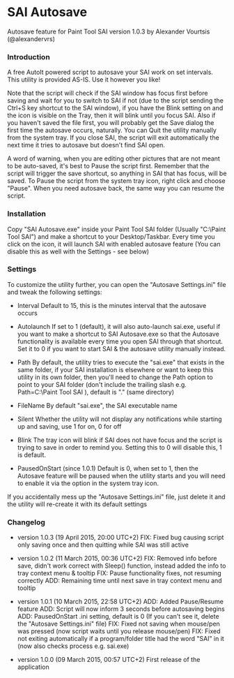 # SAI Autosave

Autosave feature for Paint Tool SAI
version 1.0.3 by Alexander Vourtsis (@alexandervrs)


### Introduction
A free AutoIt powered script to autosave your SAI work on set intervals. This utility is provided AS-IS. Use it however you like!

Note that the script will check if the SAI window has focus first before saving and wait for you to switch to SAI if not (due to the script sending the Ctrl+S key shortcut to the SAI window), if you have the Blink setting on and the icon is visible on the Tray, then it will blink until you focus SAI. Also if you haven't saved the file first, you will probably get the Save dialog the first time the autosave occurs, naturally. You can Quit the utility manually from the system tray. If you close SAI, the script will exit automatically the next time it tries to autosave but doesn't find SAI open.

A word of warning, when you are editing other pictures that are not meant to be auto-saved, it's best to Pause the script first. Remember that the script will trigger the save shortcut, so anything in SAI that has focus, will be saved. To Pause the script from the system tray icon, right click and choose "Pause". When you need autosave back, the same way you can resume the script.

### Installation
Copy "SAI Autosave.exe" inside your Paint Tool SAI folder (Usually "C:\Paint Tool SAI") and make a shortcut to your Desktop/Taskbar. Every time you click on the icon, it will launch SAI with enabled autosave feature (You can disable this as well with the Settings - see below)


### Settings
To customize the utility further, you can open the "Autosave Settings.ini" file and tweak the following settings:

* Interval
Default to 15, this is the minutes interval that the autosave occurs

* Autolaunch
If set to 1 (default), it will also auto-launch sai.exe, useful if you want to make a shortcut to SAI Autosave.exe so that the Autosave functionality is available every time you open SAI through that shortcut.
Set it to 0 if you want to start SAI & the autosave utility manually instead.

* Path
By default, the utility tries to execute the "sai.exe" that exists in the same folder, if your SAI installation is elsewhere or want to keep this utility in its own folder, then you'll need to change the Path option to point to your SAI folder (don't include the trailing slash e.g. Path=C:\Paint Tool SAI ), default is "." (same directory)

* FileName
By default "sai.exe", the SAI executable name

* Silent
Whether the utility will not display any notifications while starting up and saving, use 1 for on, 0 for off

* Blink
The tray icon will blink if SAI does not have focus and the script is trying to save in order to remind you. Setting this to 0 will disable this, 1 is default.

* PausedOnStart (since 1.0.1)
Default is 0, when set to 1, then the Autosave feature will be paused when the utility starts and you will need to enable it via the option in the system tray icon.

If you accidentally mess up the "Autosave Settings.ini" file, just delete it and the utility will re-create it with its default settings


### Changelog

* version 1.0.3 (19 April 2015, 20:00 UTC+2)
FIX: Fixed bug causing script only saving once and then quitting while SAI was still active

* version 1.0.2 (11 March 2015, 00:36 UTC+2)
FIX: Removed info before save, didn't work correct with Sleep() function, instead added the info to tray context menu & tooltip
FIX: Pause functionality fixes, not resuming correctly
ADD: Remaining time until next save in tray context menu and tooltip

* version 1.0.1 (10 March 2015, 22:58 UTC+2)
ADD: Added Pause/Resume feature
ADD: Script will now inform 3 seconds before autosaving begins
ADD: PausedOnStart .ini setting, default is 0 (If you can't see it, delete the "Autosave Settings.ini" file)
FIX: Fixed not saving when mouse/pen was pressed (now script waits until you release mouse/pen)
FIX: Fixed not exiting automatically if a program/folder title had the word "SAI" in it (now also checks process e.g. sai.exe)

* version 1.0.0 (09 March 2015, 00:57 UTC+2)
First release of the application